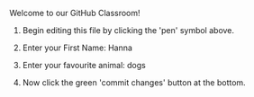 Welcome to our GitHub Classroom!

1. Begin editing this file by clicking the 'pen' symbol above.

2. Enter your First Name: Hanna 

3. Enter your favourite animal: dogs

4. Now click the green 'commit changes' button at the bottom.
